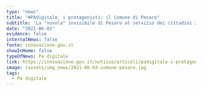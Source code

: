 ```yaml
---
type: "news"
title: "#PAdigitale, i protagonisti: il Comune di Pesaro"
subtitle: 'La "nuvola" invisibile di Pesaro al servizio dei cittadini 24 ore su 24.'
date: "2021-06-03"
evidence: false
internalNews: false
fonte: innovazione.gov.it
showInHome: false
typeOfNews: Pa digitale
link: https://innovazione.gov.it/notizie/articoli/padigitale-i-protagonisti-il-comune-di-pesaro/
image: /assets/img_news/2021-06-03-comune-pesaro.jpg
tags:
  - Pa digitale
---
```

